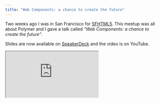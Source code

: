 ```yaml
---
title: "Web Components: a chance to create the future"
---
```


Two weeks ago I was in San Francisco for [SFHTML5](http://www.meetup.com/sfhtml5/events/169452272/). This meetup was all about Polymer and I gave a talk called _"Web Components: a chance to create the future"_.

Slides are now available on [SpeakerDeck](https://speakerdeck.com/zenorocha/web-components-a-chance-to-create-the-future) and the video is on YouTube.

<div class="iframe-wrap">
  <iframe src="http://www.youtube.com/embed/JUzjr1bIRUg">
  </iframe>
</div>